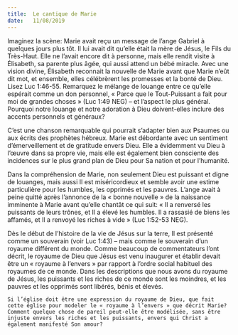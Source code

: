 ```yaml
---
title:  Le cantique de Marie
date:   11/08/2019
---
```


Imaginez la scène: Marie avait reçu un message de l’ange Gabriel à quelques jours plus tôt. Il lui avait dit qu’elle était la mère de Jésus, le Fils du Très-Haut. Elle ne l’avait encore dit à personne, mais elle rendit visite à Élisabeth, sa parente plus âgée, qui aussi attend un bébé miracle. Avec une vision divine, Élisabeth reconnait la nouvelle de Marie avant que Marie n’eût dit mot, et ensemble, elles célébrèrent les promesses et la bonté de Dieu. Lisez Luc 1:46-55. Remarquez le mélange de louange entre ce qu’elle espérait comme un don personnel, « Parce que le Tout-Puissant a fait pour moi de grandes choses » (Luc 1:49 NEG) – et l’aspect le plus général. Pourquoi notre louange et notre adoration à Dieu doivent-elles inclure des accents personnels et généraux?

C’est une chanson remarquable qui pourrait s’adapter bien aux Psaumes ou aux écrits des prophètes hébreux. Marie est débordante avec un sentiment d’émerveillement et de gratitude envers Dieu. Elle a évidemment vu Dieu à l’œuvre dans sa propre vie, mais elle est également bien consciente des incidences sur le plus grand plan de Dieu pour Sa nation et pour l’humanité.

Dans la compréhension de Marie, non seulement Dieu est puissant et digne de louanges, mais aussi Il est miséricordieux et semble avoir une estime particulière pour les humbles, les opprimés et les pauvres. L’ange avait à peine quitté après l’annonce de la « bonne nouvelle » de la naissance imminente à Marie avant qu’elle chantât ce qui suit: « Il a renversé les puissants de leurs trônes, et Il a élevé les humbles. Il a rassasié de biens les affamés, et Il a renvoyé les riches à vide » (Luc 1:52-53 NEG).

Dès le début de l’histoire de la vie de Jésus sur la terre, Il est présenté comme un souverain (voir Luc 1:43) – mais comme le souverain d’un royaume différent du monde. Comme beaucoup de commentateurs l’ont décrit, le royaume de Dieu que Jésus est venu inaugurer et établir devait être un « royaume à l’envers » par rapport à l’ordre social habituel des royaumes de ce monde. Dans les descriptions que nous avons du royaume de Jésus, les puissants et les riches de ce monde sont les moindres, et les pauvres et les opprimés sont libérés, bénis et élevés.

`Si l’église doit être une expression du royaume de Dieu, que fait cette église pour modeler le « royaume à l’envers » que décrit Marie? Comment quelque chose de pareil peut-elle être modélisée, sans être injuste envers les riches et les puissants, envers qui Christ a également manifesté Son amour? `